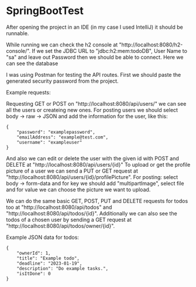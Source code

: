 # SpringBootTest

After opening the project in an IDE (in my case I used IntelliJ) it should be runnable.

While running we can check the h2 console at "http://localhost:8080/h2-console/".
If we set the JDBC URL to "jdbc:h2:mem:todoDB",
  User Name to "sa" and leave out Password then we should be able to connect.
Here we can see the database

I was using Postman for testing the API routes.
First we should paste the generated security password from the project.

Example requests:

Requesting GET or POST on "http://localhost:8080/api/users/" we can see all the users or createing new ones.
For posting users we should select body -> raw -> JSON and add the information for the user, like this:
```
{
    "password": "examplepassword",
    "emailAddress": "example@test.com",
    "username": "exampleuser"      
}
```
And also we can edit or delete the user with the given id with POST and DELETE at "http://localhost:8080/api/users/{id}"
To upload or get the profile picture of a user we can send a PUT or GET request at "http://localhost:8080/api/users/{id}/profilePicture".
  For posting:
  select body -> form-data and for key we should add "multipartImage",
  select file and for value we can choose the picture we want to upload.

We can do the same basic GET, POST, PUT and DELETE requests for todos too at "http://localhost:8080/api/todos"
and "http://localhost:8080/api/todos/{id}".
Additionally we can also see the todos of a chosen user by
sending a GET request at "http://localhost:8080/api/todos/owner/{id}".

Example JSON data for todos:
```
{
    "ownerId": 1,
    "title": "Example todo",
    "deadline": "2023-01-19",
    "description": "Do example tasks.",
    "isItDone": 0
}
```
